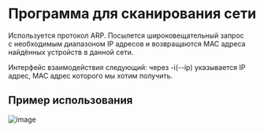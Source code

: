 # Программа для сканирования сети
Используется протокол ARP. Посылется широковещательный запрос  
с необходимым диапазоном IP адресов и возвращаются MAC адреса  
найдённых устройств в данной сети.  
  
Интерфейс взаимодействия следующий: через -i(--ip) указывается IP адрес, MAC адрес которого мы хотим получить.  
## Пример использования
![image](https://user-images.githubusercontent.com/54589783/123307569-50bff700-d52b-11eb-9409-2f358cb3f5f2.png)
